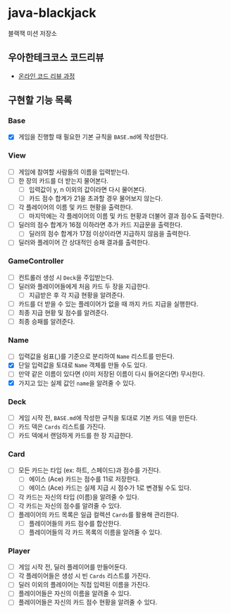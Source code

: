 # java-blackjack

블랙잭 미션 저장소

## 우아한테크코스 코드리뷰

- [온라인 코드 리뷰 과정](https://github.com/woowacourse/woowacourse-docs/blob/master/maincourse/README.md)

## 구현할 기능 목록
### Base
- [x] 게임을 진행할 때 필요한 기본 규칙을 `BASE.md`에 작성한다.
### View
- [ ] 게임에 참여할 사람들의 이름을 입력받는다.
- [ ] 한 장의 카드를 더 받는지 물어본다.
  - [ ] 입력값이 y, n 이외의 값이라면 다시 물어본다.
  - [ ] 카드 점수 합계가 21을 초과할 경우 물어보지 않는다.
- [ ] 각 플레이어의 이름 및 카드 현황을 출력한다.
  - [ ] 마지막에는 각 플레이어의 이름 및 카드 현황과 더불어 결과 점수도 출력한다.
- [ ] 딜러의 점수 합계가 16점 이하라면 추가 카드 지급문을 출력한다.
  - [ ] 딜러의 점수 합계가 17점 이상이라면 지급하지 않음을 출력한다.
- [ ] 딜러와 플레이어 간 상대적인 승패 결과를 출력한다.
### GameController
- [ ] 컨트롤러 생성 시 `Deck`을 주입받는다.
- [ ] 딜러와 플레이어들에게 처음 카드 두 장을 지급한다.
  - [ ] 지급받은 후 각 지급 현황을 알려준다.
- [ ] 카드를 더 받을 수 있는 플레이어가 없을 때 까지 카드 지급을 실행한다.
- [ ] 최종 지급 현황 및 점수를 알려준다.
- [ ] 최종 승패를 알려준다.
### Name
- [ ] 입력값을 쉼표(,)를 기준으로 분리하여 `Name` 리스트를 만든다.
- [x] 단일 입력값을 토대로 `Name` 객체를 만들 수도 있다.
- [ ] 만약 같은 이름이 있다면 (이미 저장된 이름이 다시 들어온다면) 무시한다.
- [x] 가지고 있는 실제 값인 `name`을 알려줄 수 있다.
### Deck
- [ ] 게임 시작 전, `BASE.md`에 작성한 규칙을 토대로 기본 카드 덱을 만든다.
- [ ] 카드 덱은 `Cards` 리스트를 가진다.
- [ ] 카드 덱에서 랜덤하게 카드를 한 장 지급한다.
### Card
- [ ] 모든 카드는 타입 (ex: 하트, 스페이드)과 점수를 가진다.
  - [ ] 에이스 (Ace) 카드는 점수를 11로 저장한다.
  - [ ] 에이스 (Ace) 카드는 실제 지급 시 점수가 1로 변경될 수도 있다.
- [ ] 각 카드는 자신의 타입 (이름)을 알려줄 수 있다.
- [ ] 각 카드는 자신의 점수를 알려줄 수 있다.
- [ ] 플레이어의 카드 목록은 일급 컬렉션 `Cards`를 활용해 관리한다.
  - [ ] 플레이어들의 카드 점수를 합산한다.
  - [ ] 플레이어들의 각 카드 목록의 이름을 알려줄 수 있다.
### Player
- [ ] 게임 시작 전, 딜러 플레이어를 만들어둔다.
- [ ] 각 플레이어들은 생성 시 빈 `Cards` 리스트를 가진다.
- [ ] 딜러 이외의 플레이어는 직접 입력된 이름을 가진다.
- [ ] 플레이어들은 자신의 이름을 알려줄 수 있다.
- [ ] 플레이어들은 자신의 카드 점수 현황을 알려줄 수 있다.
